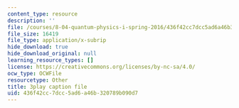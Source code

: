```yaml
---
content_type: resource
description: ''
file: /courses/8-04-quantum-physics-i-spring-2016/436f42cc7dcc5ad6a46b320789b090d7_EdRkQmmq7vk.vtt
file_size: 16419
file_type: application/x-subrip
hide_download: true
hide_download_original: null
learning_resource_types: []
license: https://creativecommons.org/licenses/by-nc-sa/4.0/
ocw_type: OCWFile
resourcetype: Other
title: 3play caption file
uid: 436f42cc-7dcc-5ad6-a46b-320789b090d7
---
```

